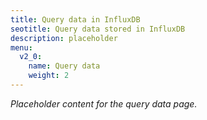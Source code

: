 ```yaml
---
title: Query data in InfluxDB
seotitle: Query data stored in InfluxDB
description: placeholder
menu:
  v2_0:
    name: Query data
    weight: 2
---
```


_Placeholder content for the query data page._
